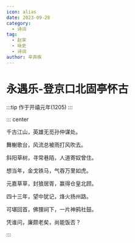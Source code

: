 ```yaml
---
icon: alias
date: 2023-09-28
category:
  - 诗词
tag:
  - 赵宋
  - 咏史
  - 诗词
author: 辛弃疾
---
```


# 永遇乐-登京口北固亭怀古

<!-- more -->

:::tip
作于开禧元年(1205)
:::


::: center 

千古江山，英雄无觅孙仲谋处。

舞榭歌台，风流总被雨打风吹去。

斜阳草树，寻常巷陌，人道寄奴曾住。

想当年，金戈铁马，气吞万里如虎。

元嘉草草，封狼居胥，赢得仓皇北顾。

四十三年，望中犹记，烽火扬州路。

可堪回首，佛狸祠下，一片神鸦社鼓。

凭谁问，廉颇老矣，尚能饭否？

:::